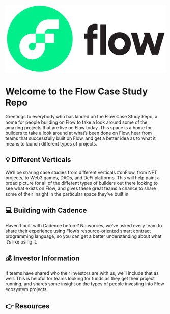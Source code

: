 ![Flow Logo](images/flow_logo%20(1).png)
# Welcome to the Flow Case Study Repo

Greetings to everybody who has landed on the Flow Case Study Repo, a home for people building on Flow to take a look around some of the amazing projects that are live on Flow today. This space is a home for builders to take a look around at what’s been done on Flow, hear from teams that successfully built on Flow, and get a better idea as to what it means to launch different types of projects. 


## :bulb: Different Verticals

We’ll be sharing case studies from different verticals #onFlow, from NFT projects, to Web3 games, DAOs, and DeFi platforms. This will help paint a broad picture for all of the different types of builders out there looking to see what exists on Flow, and gives these great teams a chance to share some of their insight in the particular space they’ve built in.


## :computer: Building with Cadence

Haven’t built with Cadence before? No worries, we’ve asked every team to share their experience using Flow’s resource-oriented smart contract programming language, so you can get a better understanding about what it’s like using it. 


## :moneybag: Investor Information

If teams have shared who their investors are with us, we’ll include that as well. This is helpful for teams looking for funds as they get their project running, and shares some insight on the types of people investing into Flow ecosystem projects.

## :point_right: Resources

